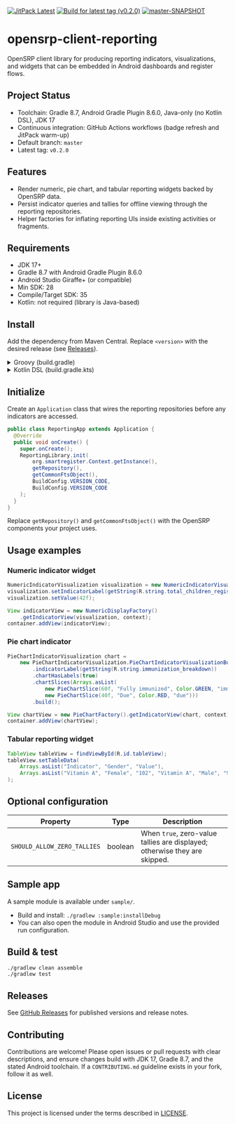 <!-- JITPACK BADGES:START -->
[![JitPack Latest](https://jitpack.io/v/BlueCodeSystems/opensrp-client-reporting.svg)](https://jitpack.io/#BlueCodeSystems/opensrp-client-reporting)
[![Build for latest tag (v0.2.0)](https://jitpack.io/v/BlueCodeSystems/opensrp-client-reporting/v0.2.0.svg)](https://jitpack.io/#BlueCodeSystems/opensrp-client-reporting/v0.2.0)
[![master-SNAPSHOT](https://jitpack.io/v/BlueCodeSystems/opensrp-client-reporting/master-SNAPSHOT.svg)](https://jitpack.io/#BlueCodeSystems/opensrp-client-reporting/master-SNAPSHOT)
<!-- JITPACK BADGES:END -->

# opensrp-client-reporting
OpenSRP client library for producing reporting indicators, visualizations, and widgets that can be embedded in Android dashboards and register flows.

## Project Status
- Toolchain: Gradle 8.7, Android Gradle Plugin 8.6.0, Java-only (no Kotlin DSL), JDK 17
- Continuous integration: GitHub Actions workflows (badge refresh and JitPack warm-up)
- Default branch: `master`
- Latest tag: `v0.2.0`

## Features
- Render numeric, pie chart, and tabular reporting widgets backed by OpenSRP data.
- Persist indicator queries and tallies for offline viewing through the reporting repositories.
- Helper factories for inflating reporting UIs inside existing activities or fragments.

## Requirements
- JDK 17+
- Gradle 8.7 with Android Gradle Plugin 8.6.0
- Android Studio Giraffe+ (or compatible)
- Min SDK: 28
- Compile/Target SDK: 35
- Kotlin: not required (library is Java-based)

## Install
Add the dependency from Maven Central. Replace `<version>` with the desired release (see [Releases](#releases)).

<details>
<summary>Groovy (build.gradle)</summary>

```groovy
repositories {
    mavenCentral()
}

dependencies {
    implementation 'org.smartregister:opensrp-client-reporting:<version>'
}
```
</details>

<details>
<summary>Kotlin DSL (build.gradle.kts)</summary>

```kotlin
repositories {
    mavenCentral()
}

dependencies {
    implementation("org.smartregister:opensrp-client-reporting:<version>")
}
```
</details>

## Initialize
Create an `Application` class that wires the reporting repositories before any indicators are accessed.

```java
public class ReportingApp extends Application {
  @Override
  public void onCreate() {
    super.onCreate();
    ReportingLibrary.init(
        org.smartregister.Context.getInstance(),
        getRepository(),
        getCommonFtsObject(),
        BuildConfig.VERSION_CODE,
        BuildConfig.VERSION_CODE
    );
  }
}
```

Replace `getRepository()` and `getCommonFtsObject()` with the OpenSRP components your project uses.

## Usage examples
### Numeric indicator widget
```java
NumericIndicatorVisualization visualization = new NumericIndicatorVisualization();
visualization.setIndicatorLabel(getString(R.string.total_children_registered));
visualization.setValue(42f);

View indicatorView = new NumericDisplayFactory()
    .getIndicatorView(visualization, context);
container.addView(indicatorView);
```

### Pie chart indicator
```java
PieChartIndicatorVisualization chart =
    new PieChartIndicatorVisualization.PieChartIndicatorVisualizationBuilder()
        .indicatorLabel(getString(R.string.immunization_breakdown))
        .chartHasLabels(true)
        .chartSlices(Arrays.asList(
            new PieChartSlice(60f, "Fully immunized", Color.GREEN, "immunized"),
            new PieChartSlice(40f, "Due", Color.RED, "due")))
        .build();

View chartView = new PieChartFactory().getIndicatorView(chart, context);
container.addView(chartView);
```

### Tabular reporting widget
```java
TableView tableView = findViewById(R.id.tableView);
tableView.setTableData(
    Arrays.asList("Indicator", "Gender", "Value"),
    Arrays.asList("Vitamin A", "Female", "102", "Vitamin A", "Male", "95")
);
```

## Optional configuration
| Property | Type | Description |
| --- | --- | --- |
| `SHOULD_ALLOW_ZERO_TALLIES` | boolean | When `true`, zero-value tallies are displayed; otherwise they are skipped. |

## Sample app
A sample module is available under `sample/`.

- Build and install: `./gradlew :sample:installDebug`
- You can also open the module in Android Studio and use the provided run configuration.

## Build & test
```
./gradlew clean assemble
./gradlew test
```

## Releases
See [GitHub Releases](https://github.com/BlueCodeSystems/opensrp-client-reporting/releases) for published versions and release notes.

## Contributing
Contributions are welcome! Please open issues or pull requests with clear descriptions, and ensure changes build with JDK 17, Gradle 8.7, and the stated Android toolchain. If a `CONTRIBUTING.md` guideline exists in your fork, follow it as well.

## License
This project is licensed under the terms described in [LICENSE](LICENSE).
